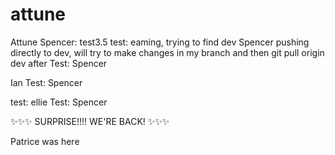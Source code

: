 # attune

Attune
Spencer: test3.5
test: eaming, trying to find dev
Spencer pushing directly to dev, will try to make changes in my branch and then git pull origin dev after
Test: Spencer

Ian
Test: Spencer

test: ellie
Test: Spencer



✨✨✨ SURPRISE!!!! WE'RE BACK! ✨✨✨


Patrice was here
